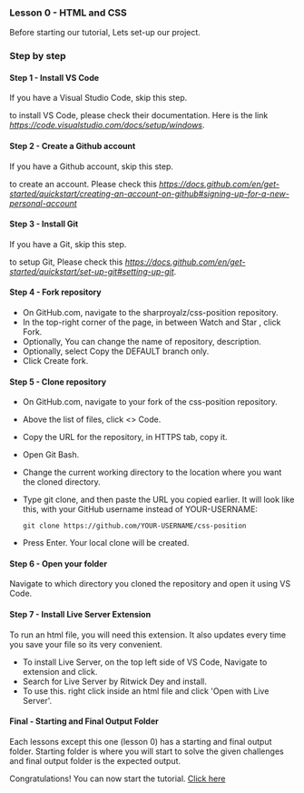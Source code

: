 ### Lesson 0 - HTML and CSS

Before starting our tutorial, Lets set-up our project.

### Step by step

#### Step 1 - Install VS Code

If you have a Visual Studio Code, skip this step.

to install VS Code, please check their documentation. Here is the link *https://code.visualstudio.com/docs/setup/windows*.

#### Step 2 - Create a Github account

If you have a Github account, skip this step.

to create an account. Please check this *https://docs.github.com/en/get-started/quickstart/creating-an-account-on-github#signing-up-for-a-new-personal-account*

#### Step 3 - Install Git

If you have a Git, skip this step.

to setup Git, Please check this *https://docs.github.com/en/get-started/quickstart/set-up-git#setting-up-git*.

#### Step 4 - Fork repository

- On GitHub.com, navigate to the sharproyalz/css-position repository.
- In the top-right corner of the page, in between Watch and Star , click Fork.
- Optionally, You can change the name of repository, description.
- Optionally, select Copy the DEFAULT branch only.
- Click Create fork.

#### Step 5 - Clone repository

- On GitHub.com, navigate to your fork of the css-position repository.
- Above the list of files, click <> Code.
- Copy the URL for the repository, in HTTPS tab, copy it.
- Open Git Bash.
- Change the current working directory to the location where you want the cloned directory.
- Type git clone, and then paste the URL you copied earlier. It will look like this, with your GitHub username instead of YOUR-USERNAME:

  ```
  git clone https://github.com/YOUR-USERNAME/css-position
  ```

- Press Enter. Your local clone will be created.

#### Step 6 - Open your folder

Navigate to which directory you cloned the repository and open it using VS Code.

#### Step 7 - Install Live Server Extension

To run an html file, you will need this extension. It also updates every time you save your file so its very convenient.

- To install Live Server, on the top left side of VS Code, Navigate to extension and click.
- Search for Live Server by Ritwick Dey and install.
- To use this. right click inside an html file and click 'Open with Live Server'.

#### Final - Starting and Final Output Folder

Each lessons except this one (lesson 0) has a starting and final output folder. Starting folder is where you will start to solve the given challenges and final output folder is the expected output.

Congratulations! You can now start the tutorial. [Click here](https://github.com/sharproyalz/css-position/blob/main/1_Lesson/README.md#lesson-1---static)
